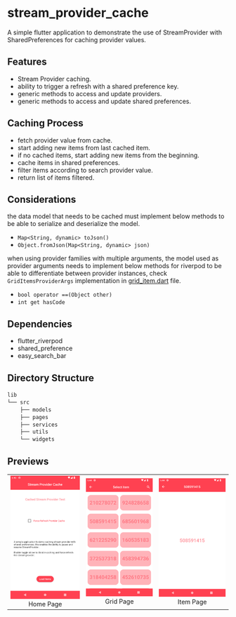# stream_provider_cache

A simple flutter application to demonstrate the use of StreamProvider with
SharedPreferences for caching provider values.

## Features

- Stream Provider caching.
- ability to trigger a refresh with a shared preference key.
- generic methods to access and update providers.
- generic methods to access and update shared preferences.

## Caching Process

- fetch provider value from cache.
- start adding new items from last cached item.
- if no cached items, start adding new items from the beginning.
- cache items in shared preferences.
- filter items according to search provider value.
- return list of items filtered.

## Considerations

the data model that needs to be cached must implement below methods to be able
to serialize and deserialize the model.

- `Map<String, dynamic> toJson()`
- `Object.fromJson(Map<String, dynamic> json)`

when using provider families with multiple arguments, the model used as provider
arguments needs to implement below methods for riverpod to be able to
differentiate between provider instances, check `GridItemsProviderArgs`
implementation in [grid_item.dart](./lib/src/models/grid_item.dart) file.

- `bool operator ==(Object other)`
- `int get hasCode`

## Dependencies

- flutter_riverpod
- shared_preference
- easy_search_bar

## Directory Structure

```bash
lib
└── src
    ├── models
    ├── pages
    ├── services
    ├── utils
    └── widgets
```

## Previews

|                                           |                                           |                                           |
| :---------------------------------------: | :---------------------------------------: | :---------------------------------------: |
| <img src="./previews/home.png"> Home Page | <img src="./previews/grid.png"> Grid Page | <img src="./previews/item.png"> Item Page |
